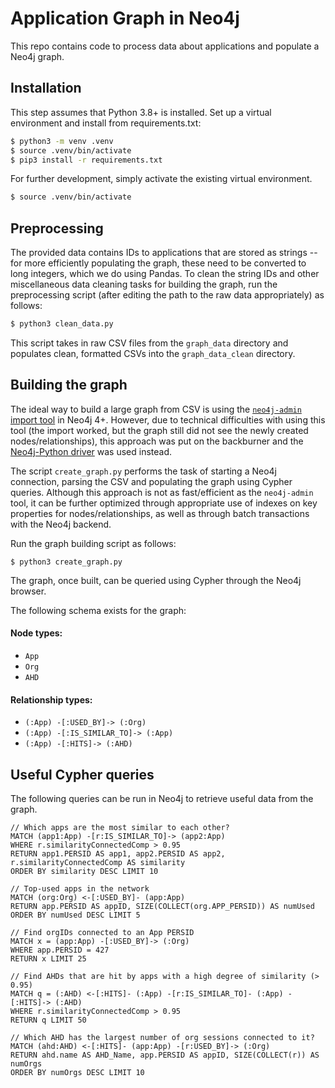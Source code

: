 # Application Graph in Neo4j
This repo contains code to process data about applications and populate a Neo4j graph.

## Installation
This step assumes that Python 3.8+ is installed. Set up a virtual environment and install from requirements.txt:

```sh
$ python3 -m venv .venv
$ source .venv/bin/activate
$ pip3 install -r requirements.txt
```

For further development, simply activate the existing virtual environment.

```sh
$ source .venv/bin/activate
```

## Preprocessing

The provided data contains IDs to applications that are stored as strings -- for more efficiently populating the graph, these need to be converted to long integers, which we do using Pandas. To clean the string IDs and other miscellaneous data cleaning tasks for building the graph, run the preprocessing script (after editing the path to the raw data appropriately) as follows:

```sh
$ python3 clean_data.py
```

This script takes in raw CSV files from the `graph_data` directory and populates clean, formatted CSVs into the `graph_data_clean` directory.

## Building the graph
The ideal way to build a large graph from CSV is using the [`neo4j-admin` import tool](https://neo4j.com/docs/operations-manual/current/tutorial/neo4j-admin-import/) in Neo4j 4+. However, due to technical difficulties with using this tool (the import worked, but the graph still did not see the newly created nodes/relationships), this approach was put on the backburner and the [Neo4j-Python driver](https://github.com/neo4j/neo4j-python-driver) was used instead.

The script `create_graph.py` performs the task of starting a Neo4j connection, parsing the CSV and populating the graph using Cypher queries. Although this approach is not as fast/efficient as the `neo4j-admin` tool, it can be further optimized through appropriate use of indexes on key properties for nodes/relationships, as well as through batch transactions with the Neo4j backend.

Run the graph building script as follows:

```
$ python3 create_graph.py
```
The graph, once built, can be queried using Cypher through the Neo4j browser.

The following schema exists for the graph:
#### Node types:
* `App`
* `Org`
* `AHD`

#### Relationship types:
* `(:App) -[:USED_BY]-> (:Org)`
* `(:App) -[:IS_SIMILAR_TO]-> (:App)`
* `(:App) -[:HITS]-> (:AHD)`

## Useful Cypher queries

The following queries can be run in Neo4j to retrieve useful data from the graph.

```cql
// Which apps are the most similar to each other?
MATCH (app1:App) -[r:IS_SIMILAR_TO]-> (app2:App)
WHERE r.similarityConnectedComp > 0.95
RETURN app1.PERSID AS app1, app2.PERSID AS app2, r.similarityConnectedComp AS similarity
ORDER BY similarity DESC LIMIT 10
```

```cql
// Top-used apps in the network
MATCH (org:Org) <-[:USED_BY]- (app:App)
RETURN app.PERSID AS appID, SIZE(COLLECT(org.APP_PERSID)) AS numUsed
ORDER BY numUsed DESC LIMIT 5
```

```cql
// Find orgIDs connected to an App PERSID
MATCH x = (app:App) -[:USED_BY]-> (:Org)
WHERE app.PERSID = 427
RETURN x LIMIT 25
```

```cql
// Find AHDs that are hit by apps with a high degree of similarity (> 0.95)
MATCH q = (:AHD) <-[:HITS]- (:App) -[r:IS_SIMILAR_TO]- (:App) -[:HITS]-> (:AHD)
WHERE r.similarityConnectedComp > 0.95
RETURN q LIMIT 50
```

```cql
// Which AHD has the largest number of org sessions connected to it?
MATCH (ahd:AHD) <-[:HITS]- (app:App) -[r:USED_BY]-> (:Org)
RETURN ahd.name AS AHD_Name, app.PERSID AS appID, SIZE(COLLECT(r)) AS numOrgs
ORDER BY numOrgs DESC LIMIT 10
```
